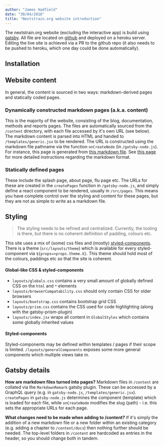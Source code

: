 ```yaml
---
author: "James Hadfield"
date: "30/04/2018"
title: "Nextstrain.org website introduction"
---
```


The nextstrain.org website (excluding the interactive app) is build using [gatsby](https://www.gatsbyjs.org/).
All file are located on [github](https://github.com/nextstrain/nextstrain.org) and deployed on a heroku server.
Editing the live site is achieved via a PR to the github repo (it also needs to be pushed to heroku, which one day could be done automatically).

## Installation

## Website content
In general, the content is sourced in two ways: markdown-derived pages and statically coded pages.

### Dynamically constructed markdown pages (a.k.a. content)
This is the majority of the website, consisting of the blog, documentation, methods and reports pages.
The files are automatically sourced from the `/content` directory, with each file accessed by it's own URL (see below).
The markdown content is parsed into HTML and handed to `/templates/generic.jsx` to be rendered.
The URL is constructed using the markdown file pathname via the function `onCreateNode` (in `/gatsby-node.js`).
For instance, this page is generated from [this markdown file](https://github.com/nextstrain/nextstrain.org/blob/master/content/docs/06-static-website/introduction.md).
See [this page](./writing-content.md) for more detailed instructions regarding the markdown format.


### Statically defined pages
These include the splash page, about page, flu page etc.
The URLs for these are created in the `createPages` function in `/gatsby-node.js`, and simply define a react component to be rendered, usually in `/src/pages`.
This means you have complete control over the styling and content for these pages, but they are not as simple to write as a markdown file.

## Styling
> The styling needs to be refined and centralized. Currently, the tooling is there, but there is no coherent definition of padding, colours etc.

This site uses a mix of (some) css files and (mostly) [styled-components](https://www.styled-components.com/).
There is a theme (`src/layouts/theme`) which is available for every styled-component via `${props=>props.theme.X}`.
This theme should hold most of the colours, paddings etc so that the site is coherent.

#### Global-like CSS & styled-components
* `layouts/globals.css` contains a very small amount of globally defined CSS on the `html` and `*` elements
* `layouts/browserCompatability.css` should only contain CSS for older browsers
* `layouts/bootstrap.css` contains bootstrap grid CSS
* `layouts/prism.css` contains the CSS used for code highlighting (along with the gatsby-prism-plugin)
* `layouts/index.jsx` wraps all content in `GlobalStyles` which contains some globally inherited values

#### Styled-components
Styled-components may be defined within templates / pages if their scope is limited.
`/layouts/generalComponents` exposes some more general components which multiple views take in.


## Gatsby details

**How are markdown files turned into pages?**
Markdown files in `/content` are collated via the `MarkdownRemark` gatsby plugin. These can be accessed by a GraphQL query (e.g. in `gatsby-node.js`, `/templates/generic.jsx`). `createPages` in `gatsby-node.js` determines the component (template) which is loaded for each file, while `onCreateNode` modifies the slug (path) - i.e. this sets the appropriate URLs for each page.


**What changes need to be made when adding to /content?**
If it's simply the addition of a new markdown file or a new folder within an existing category (e.g. adding a chapter to `/content/docs`) then nothing further should be needed. The top-level folders in `/content` are hardcoded as entries in the header, so you should change both in tandem.
